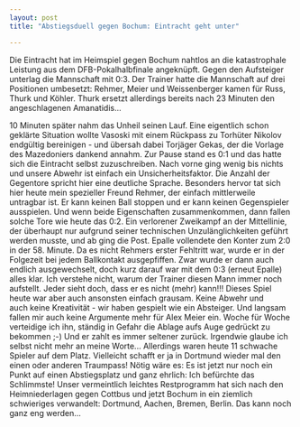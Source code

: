 ```yaml
---
layout: post
title: "Abstiegsduell gegen Bochum: Eintracht geht unter"

---
```


Die Eintracht hat im Heimspiel gegen Bochum nahtlos an die katastrophale Leistung aus dem DFB-Pokalhalbfinale angeknüpft. Gegen den Aufsteiger unterlag die Mannschaft mit 0:3. Der Trainer hatte die Mannschaft auf drei Positionen umbesetzt: Rehmer, Meier und Weissenberger kamen für Russ, Thurk und Köhler. Thurk ersetzt allerdings bereits nach 23 Minuten den angeschlagenen Amanatidis...

10 Minuten später nahm das Unheil seinen Lauf. Eine eigentlich schon geklärte Situation wollte Vasoski mit einem Rückpass zu Torhüter Nikolov endgültig bereinigen - und übersah dabei Torjäger Gekas, der die Vorlage des Mazedoniers dankend annahm. Zur Pause stand es 0:1 und das hatte sich die Eintracht selbst zuzuschreiben. Nach vorne ging wenig bis nichts und unsere Abwehr ist einfach ein Unsicherheitsfaktor. Die Anzahl der Gegentore spricht hier eine deutliche Sprache. Besonders hervor tat sich hier heute mein spezieller Freund Rehmer, der einfach mittlerweile untragbar ist. Er kann keinen Ball stoppen und er kann keinen Gegenspieler ausspielen. Und wenn beide Eigenschaften zusammenkommen, dann fallen solche Tore wie heute das 0:2. Ein verlorener Zweikampf an der Mittellinie, der überhaupt nur aufgrund seiner technischen Unzulänglichkeiten geführt werden musste, und ab ging die Post. Epalle vollendete den Konter zum 2:0 in der 58. Minute. Da es nicht Rehmers erster Fehltritt war, wurde er in der Folgezeit bei jedem Ballkontakt ausgepfiffen. Zwar wurde er dann auch endlich ausgewechselt, doch kurz darauf war mit dem 0:3 (erneut Epalle) alles klar. Ich verstehe nicht, warum der Trainer diesen Mann immer noch aufstellt. Jeder sieht doch, dass er es nicht (mehr) kann!!! Dieses Spiel heute war aber auch ansonsten einfach grausam. Keine Abwehr und auch keine Kreativität - wir haben gespielt wie ein Absteiger. Und langsam fallen mir auch keine Argumente mehr für Alex Meier ein. Woche für Woche verteidige ich ihn, ständig in Gefahr die Ablage aufs Auge gedrückt zu bekommen ;-) Und er zahlt es immer seltener zurück. Irgendwie glaube ich selbst nicht mehr an meine Worte... Allerdings waren heute 11 schwache Spieler auf dem Platz. Vielleicht schafft er ja in Dortmund wieder mal den einen oder anderen Traumpass! Nötig wäre es: Es ist jetzt nur noch ein Punkt auf einen Abstiegsplatz und ganz ehrlich: Ich befürchte das Schlimmste! Unser vermeintlich leichtes Restprogramm hat sich nach den Heimniederlagen gegen Cottbus und jetzt Bochum in ein ziemlich schwieriges verwandelt: Dortmund, Aachen, Bremen, Berlin. Das kann noch ganz eng werden...
